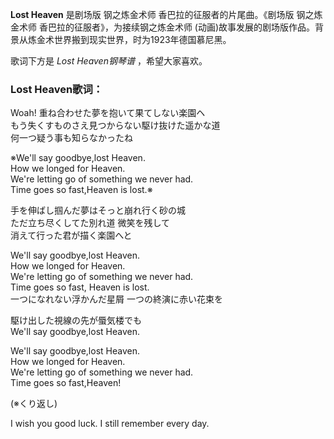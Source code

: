 

**Lost Heaven** 是剧场版 钢之炼金术师 香巴拉的征服者的片尾曲。《剧场版 钢之炼金术师 香巴拉的征服者》，为接续钢之炼金术师
(动画)故事发展的剧场版作品。背景从炼金术世界搬到现实世界，时为1923年德国慕尼黑。

  
歌词下方是 _Lost Heaven钢琴谱_ ，希望大家喜欢。

### Lost Heaven歌词：

Woah! 重ね合わせた夢を抱いて果てしない楽園ヘ  
もう失くすものさえ見つからない駆け抜けた遥かな道  
何一つ疑う事も知らなかったね

※We'll say goodbye,lost Heaven.  
How we longed for Heaven.  
We're letting go of something we never had.  
Time goes so fast,Heaven is lost.※

手を伸ばし掴んだ夢はそっと崩れ行く砂の城  
ただ立ち尽くしてた別れ道 微笑を残して  
消えて行った君が描く楽園へと

We'll say goodbye,lost Heaven.  
How we longed for Heaven.  
We're letting go of something we never had.  
Time goes so fast, Heaven is lost.  
一つになれない浮かんだ星屑 一つの終演に赤い花束を

駆け出した視線の先が蜃気楼でも  
We'll say goodbye,lost Heaven.

We'll say goodbye,lost Heaven.  
How we longed for Heaven.  
We're letting go of something we never had.  
Time goes so fast,Heaven!

(※くり返し)

I wish you good luck. I still remember every day.

